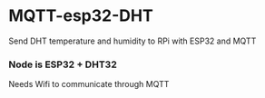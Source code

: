 # MQTT-esp32-DHT
Send DHT temperature and humidity to RPi with ESP32 and MQTT

### Node is ESP32 + DHT32
Needs Wifi to communicate through MQTT
